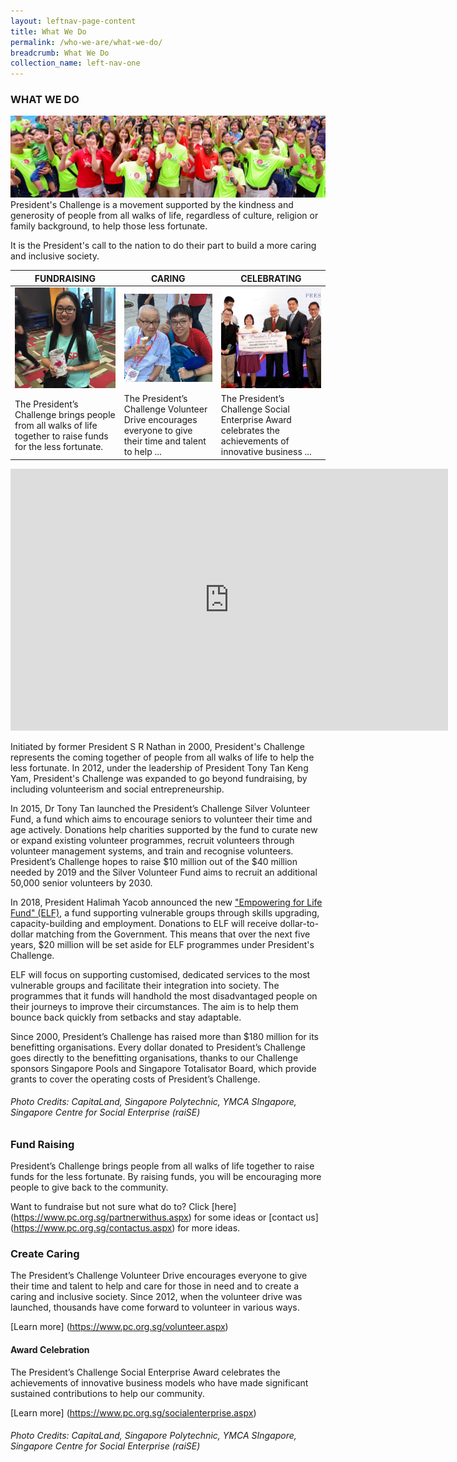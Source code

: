 ```yaml
---
layout: leftnav-page-content
title: What We Do
permalink: /who-we-are/what-we-do/
breadcrumb: What We Do
collection_name: left-nav-one
---
```


### WHAT WE DO
![WhatWeDo_Banner](/images/capita-land.jpg "WhatWeDo Banner")
President's Challenge is a movement supported by the kindness and generosity of people from all walks of life, regardless of culture, religion or family background, to help those less fortunate.

It is the President's call to the nation to do their part to build a more caring and inclusive society.


|FUNDRAISING|CARING|CELEBRATING|
|-----|-----|-----|
|[![Fund Raising](/images/wwd_fundraising.jpg)](#fund-raising)|[![Caring](/images/wwd_caring.jpg)](#create-caring)|[![Celebrating](/images/wwd_celebrating.jpg)](#award-celebration)|
|The President’s Challenge brings people from all walks of life together to raise funds for the less fortunate.|The President’s Challenge Volunteer Drive encourages everyone to give their time and talent to help ...|The President’s Challenge Social Enterprise Award celebrates the achievements of innovative business ... |


<iframe width="700" height="419" src="https://www.youtube.com/embed/nY-GEQh3_l4" frameborder="0" allow="autoplay; encrypted-media" allowfullscreen></iframe>

Initiated by former President S R Nathan in 2000, President's Challenge represents the coming together of people from all walks of life to help the less fortunate. In 2012, under the leadership of President Tony Tan Keng Yam, President's Challenge was expanded to go beyond fundraising, by including volunteerism and social entrepreneurship.

In 2015, Dr Tony Tan launched the President’s Challenge Silver Volunteer Fund, a fund which aims to encourage seniors to volunteer their time and age actively. Donations help charities supported by the fund to curate new or expand existing volunteer programmes, recruit volunteers through volunteer management systems, and train and recognise volunteers. President’s Challenge hopes to raise $10 million out of the $40 million needed by 2019 and the Silver Volunteer Fund aims to recruit an additional 50,000 senior volunteers by 2030. 

In 2018, President Halimah Yacob announced the new ["Empowering for Life Fund" (ELF)](/empowering-for-life-fund/), a fund supporting vulnerable groups through skills upgrading, capacity-building and employment. Donations to ELF will receive dollar-to-dollar matching from the Government. This means that over the next five years, $20 million will be set aside for ELF programmes under President's Challenge. 

ELF will focus on supporting customised, dedicated services to the most vulnerable groups and facilitate their integration into society. The programmes that it funds will handhold the most disadvantaged people on their journeys to improve their circumstances. The aim is to help them bounce back quickly from setbacks and stay adaptable.

Since 2000, President’s Challenge has raised more than $180 million for its benefitting organisations. Every dollar donated to President’s Challenge goes directly to the benefitting organisations, thanks to our Challenge sponsors Singapore Pools and Singapore Totalisator Board, which provide grants to cover the operating costs of President’s Challenge.

###### Photo Credits: CapitaLand, Singapore Polytechnic, YMCA SIngapore, Singapore Centre for Social Enterprise (raiSE)



### Fund Raising
President’s Challenge brings people from all walks of life together to raise funds for the less fortunate. By raising funds, you will be encouraging more people to give back to the community.  

Want to fundraise but not sure what do to? Click [here] (https://www.pc.org.sg/partnerwithus.aspx)  for some ideas or [contact us] (https://www.pc.org.sg/contactus.aspx) for more ideas.

### Create Caring
The President’s Challenge Volunteer Drive encourages everyone to give their time and talent to help and care for those in need and to create a caring and inclusive society. Since 2012, when the volunteer drive was launched, thousands have come forward to volunteer in various ways.  

[Learn more] (https://www.pc.org.sg/volunteer.aspx)

#### Award Celebration
The President’s Challenge Social Enterprise Award celebrates the achievements of innovative business models who have made significant sustained contributions to help our community.

[Learn more] (https://www.pc.org.sg/socialenterprise.aspx)

###### Photo Credits: *CapitaLand, Singapore Polytechnic, YMCA SIngapore, Singapore Centre for Social Enterprise (raiSE)*
